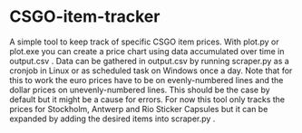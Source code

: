 # CSGO-item-tracker
A simple tool to keep track of specific CSGO item prices.
With plot.py or plot.exe you can create a price chart using data accumulated over time in output.csv . Data can be gathered in output.csv by running scraper.py as a cronjob in Linux or as scheduled task on Windows once a day.
Note that for this to work the euro prices have to be on evenly-numbered lines and the dollar prices on unevenly-numbered lines.
This should be the case by default but it might be a cause for errors. For now this tool only tracks the prices for Stockholm, Antwerp and Rio Sticker Capsules but it can be expanded by adding the desired items into scraper.py .
